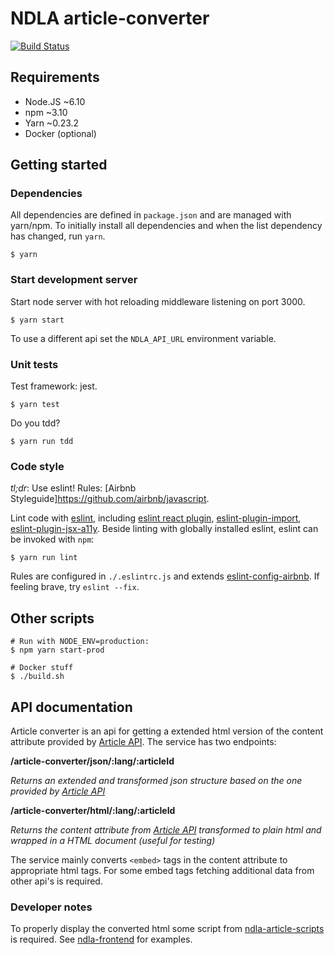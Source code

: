 # NDLA article-converter
[![Build Status](https://travis-ci.org/NDLANO/article-converter.svg?branch=master)](https://travis-ci.org/NDLANO/article-converter)

## Requirements

- Node.JS ~6.10
- npm ~3.10
- Yarn ~0.23.2
- Docker (optional)

## Getting started

### Dependencies

All dependencies are defined in `package.json` and are managed with yarn/npm.  To
initially install all dependencies and when the list dependency has changed,
run `yarn`.

```
$ yarn
```

### Start development server

Start node server with hot reloading middleware listening on port 3000.

```
$ yarn start
```

To use a different api set the `NDLA_API_URL` environment variable.

### Unit tests

Test framework: jest.

```
$ yarn test
```

Do you tdd?

```
$ yarn run tdd
```
### Code style

*tl;dr*: Use eslint! Rules: [Airbnb Styleguide]https://github.com/airbnb/javascript.

Lint code with [eslint](http://eslint.org/), including [eslint react plugin](https://github.com/yannickcr/eslint-plugin-react), [eslint-plugin-import](https://github.com/benmosher/eslint-plugin-import), [eslint-plugin-jsx-a11y](https://github.com/evcohen/eslint-plugin-jsx-a11y#readme).
Beside linting with globally installed eslint, eslint can be invoked with `npm`:

```
$ yarn run lint
```

Rules are configured in `./.eslintrc.js` and extends [eslint-config-airbnb](https://github.com/airbnb/javascript/tree/master/packages/eslint-config-airbnb). If feeling brave, try `eslint --fix`.


## Other scripts

```
# Run with NODE_ENV=production:
$ npm yarn start-prod
```

```
# Docker stuff
$ ./build.sh
```

## API documentation

Article converter is an api for getting a extended html version of the content attribute provided by [Article API](https://github.com/NDLANO/article-api). The service has two endpoints:

**/article-converter/json/:lang/:articleId**

_Returns an extended and transformed json structure based on the one provided by [Article API](https://github.com/NDLANO/article-api)_

**/article-converter/html/:lang/:articleId**

_Returns the content attribute from [Article API](https://github.com/NDLANO/article-api) transformed to plain html and wrapped in a HTML document (useful for testing)_

The service mainly converts `<embed>` tags in the content attribute to appropriate html tags. For some embed tags fetching additional data from other api's is required.

### Developer notes
To properly display the converted html some script from [ndla-article-scripts](https://github.com/NDLANO/frontend-packages/tree/master/packages/ndla-article-scripts) is required. See [ndla-frontend](https://github.com/NDLANO/ndla-frontend) for examples.
